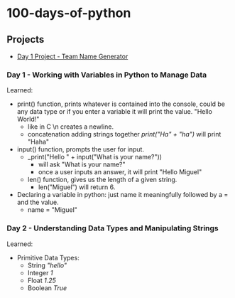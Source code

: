 # 100-days-of-python

## Projects
- [Day 1 Project - Team Name Generator](https://repl.it/join/butaniba-rmdpalo)

### Day 1 - Working with Variables in Python to Manage Data
Learned: 
- print() function, prints whatever is contained into the console, could be any data type or if you enter a variable it will print the value. "Hello World!" 
  - like in C \n creates a newline.
  - concatenation adding strings together _print("Ha" + "ha")_ will print "Haha"
- input() function, prompts the user for input.
  - _print("Hello " + input("What is your name?"))
    - will ask "What is your name?"
    - once a user inputs an answer, it will print "Hello Miguel"
  - len() function, gives us the length of a given string.
    - len("Miguel") will return 6.
- Declaring a variable in python: just name it meaningfully followed by a = and the value.
  - name = "Miguel"
### Day 2 - Understanding Data Types and Manipulating Strings
Learned:
- Primitive Data Types: 
  - String _"hello"_
  - Integer _1_
  - Float _1.25_
  - Boolean _True_
